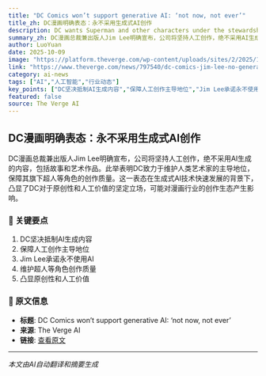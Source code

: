 ```yaml
---
title: "DC Comics won’t support generative AI: ‘not now, not ever’"
title_zh: DC漫画明确表态：永不采用生成式AI创作
description: DC wants Superman and other characters under the stewardship of human artists.	  DC Comics president and publisher Jim Lee said that the company “will not support AI-generated storytelling or artwork,
summary_zh: DC漫画总裁兼出版人Jim Lee明确宣布，公司将坚持人工创作，绝不采用AI生成的内容，包括故事和艺术作品。此举表明DC致力于维护人类艺术家的主导地位，保障其旗下超人等角色的创作质量。这一表态在生成式AI技术快速发展的背景下，凸显了DC对于原创性和人工价值的坚定立场，可能对漫画行业的创作生态产生影响。
author: LuoYuan
date: 2025-10-09
image: "https://platform.theverge.com/wp-content/uploads/sites/2/2025/10/STK326267.jpg?quality=90&strip=all&crop=0%2C10.354857475276%2C100%2C79.290285049447&w=1200"
link: "https://www.theverge.com/news/797540/dc-comics-jim-lee-no-generative-ai-pledge"
category: ai-news
tags: ["AI","人工智能","行业动态"]
key_points: ["DC坚决抵制AI生成内容","保障人工创作主导地位","Jim Lee承诺永不使用AI","维护超人等角色创作质量","凸显原创性和人工价值"]
featured: false
source: The Verge AI
---
```


## DC漫画明确表态：永不采用生成式AI创作

DC漫画总裁兼出版人Jim Lee明确宣布，公司将坚持人工创作，绝不采用AI生成的内容，包括故事和艺术作品。此举表明DC致力于维护人类艺术家的主导地位，保障其旗下超人等角色的创作质量。这一表态在生成式AI技术快速发展的背景下，凸显了DC对于原创性和人工价值的坚定立场，可能对漫画行业的创作生态产生影响。

### 🔑 关键要点
1. DC坚决抵制AI生成内容
2. 保障人工创作主导地位
3. Jim Lee承诺永不使用AI
4. 维护超人等角色创作质量
5. 凸显原创性和人工价值


### 📰 原文信息
- **标题**: DC Comics won’t support generative AI: ‘not now, not ever’
- **来源**: The Verge AI
- **链接**: [查看原文](https://www.theverge.com/news/797540/dc-comics-jim-lee-no-generative-ai-pledge)

---
*本文由AI自动翻译和摘要生成*
